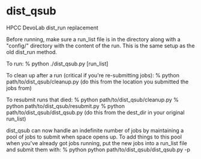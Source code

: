 dist_qsub
=========

HPCC DevoLab dist_run replacement

Before running, make sure a run_list file is in the directory along with a "config/" 
directory with the content of the run. This is the same setup as the old dist_run 
method.

To run: 
% python ./dist_qsub.py [run_list]

To clean up after a run (critical if you're re-submitting jobs):
% python path/to/dist_qsub/cleanup.py
(do this from the location you submitted the jobs from)

To resubmit runs that died:
% python path/to/dist_qsub/cleanup.py
% python path/to/dist_qsub/resubmit.py
% python path/to/dist_qsub/dist_qsub.py
(do this from the dest_dir in your original run_list)

dist_qsub can now handle an indefinite number of jobs by maintaining a pool of jobs to submit when space opens up. To add things to this pool when you've already got jobs running, put the new jobs into a run_list file and submit them with:
% python python path/to/dist_qsub/dist_qsub.py -p
